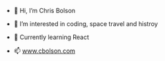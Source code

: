 - 👋 Hi, I’m Chris Bolson
- 👀 I’m interested in coding, space travel and histroy
- 🌱 Currently learning React

- 📫 www.cbolson.com

<!---
cbolson/cbolson is a ✨ special ✨ repository because its `README.md` (this file) appears on your GitHub profile.
You can click the Preview link to take a look at your changes.
--->
